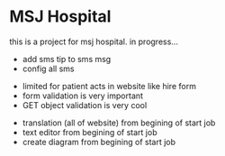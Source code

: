 
# MSJ Hospital
this is a project for msj hospital. in progress...


- add sms tip to sms msg
- config all sms 


<!-- before migration -->


<!-- security missions -->
- limited for patient acts in website like hire form
- form validation is very important
- GET object validation is very cool

<!-- points -->
- translation (all of website) from begining of start job
- text editor from begining of start job
- create diagram from begining of start job
